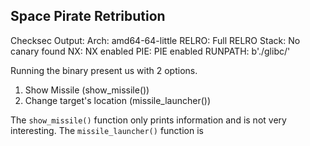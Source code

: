 ## Space Pirate Retribution

Checksec Output:
    Arch:     amd64-64-little
    RELRO:    Full RELRO
    Stack:    No canary found
    NX:       NX enabled
    PIE:      PIE enabled
    RUNPATH:  b'./glibc/'
	
Running the binary present us with 2 options.
1. Show Missile (show_missile())
2. Change target's location (missile_launcher())

The `show_missile()` function only prints information and is not very interesting.
The `missile_launcher()` function is 
